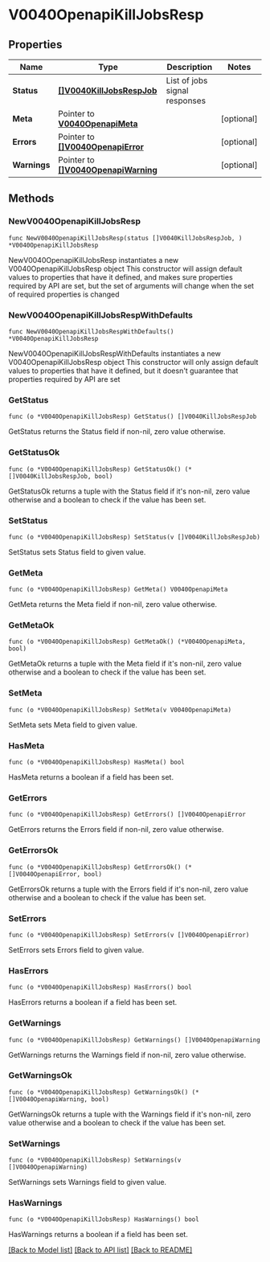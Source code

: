 # V0040OpenapiKillJobsResp

## Properties

Name | Type | Description | Notes
------------ | ------------- | ------------- | -------------
**Status** | [**[]V0040KillJobsRespJob**](V0040KillJobsRespJob.md) | List of jobs signal responses | 
**Meta** | Pointer to [**V0040OpenapiMeta**](V0040OpenapiMeta.md) |  | [optional] 
**Errors** | Pointer to [**[]V0040OpenapiError**](V0040OpenapiError.md) |  | [optional] 
**Warnings** | Pointer to [**[]V0040OpenapiWarning**](V0040OpenapiWarning.md) |  | [optional] 

## Methods

### NewV0040OpenapiKillJobsResp

`func NewV0040OpenapiKillJobsResp(status []V0040KillJobsRespJob, ) *V0040OpenapiKillJobsResp`

NewV0040OpenapiKillJobsResp instantiates a new V0040OpenapiKillJobsResp object
This constructor will assign default values to properties that have it defined,
and makes sure properties required by API are set, but the set of arguments
will change when the set of required properties is changed

### NewV0040OpenapiKillJobsRespWithDefaults

`func NewV0040OpenapiKillJobsRespWithDefaults() *V0040OpenapiKillJobsResp`

NewV0040OpenapiKillJobsRespWithDefaults instantiates a new V0040OpenapiKillJobsResp object
This constructor will only assign default values to properties that have it defined,
but it doesn't guarantee that properties required by API are set

### GetStatus

`func (o *V0040OpenapiKillJobsResp) GetStatus() []V0040KillJobsRespJob`

GetStatus returns the Status field if non-nil, zero value otherwise.

### GetStatusOk

`func (o *V0040OpenapiKillJobsResp) GetStatusOk() (*[]V0040KillJobsRespJob, bool)`

GetStatusOk returns a tuple with the Status field if it's non-nil, zero value otherwise
and a boolean to check if the value has been set.

### SetStatus

`func (o *V0040OpenapiKillJobsResp) SetStatus(v []V0040KillJobsRespJob)`

SetStatus sets Status field to given value.


### GetMeta

`func (o *V0040OpenapiKillJobsResp) GetMeta() V0040OpenapiMeta`

GetMeta returns the Meta field if non-nil, zero value otherwise.

### GetMetaOk

`func (o *V0040OpenapiKillJobsResp) GetMetaOk() (*V0040OpenapiMeta, bool)`

GetMetaOk returns a tuple with the Meta field if it's non-nil, zero value otherwise
and a boolean to check if the value has been set.

### SetMeta

`func (o *V0040OpenapiKillJobsResp) SetMeta(v V0040OpenapiMeta)`

SetMeta sets Meta field to given value.

### HasMeta

`func (o *V0040OpenapiKillJobsResp) HasMeta() bool`

HasMeta returns a boolean if a field has been set.

### GetErrors

`func (o *V0040OpenapiKillJobsResp) GetErrors() []V0040OpenapiError`

GetErrors returns the Errors field if non-nil, zero value otherwise.

### GetErrorsOk

`func (o *V0040OpenapiKillJobsResp) GetErrorsOk() (*[]V0040OpenapiError, bool)`

GetErrorsOk returns a tuple with the Errors field if it's non-nil, zero value otherwise
and a boolean to check if the value has been set.

### SetErrors

`func (o *V0040OpenapiKillJobsResp) SetErrors(v []V0040OpenapiError)`

SetErrors sets Errors field to given value.

### HasErrors

`func (o *V0040OpenapiKillJobsResp) HasErrors() bool`

HasErrors returns a boolean if a field has been set.

### GetWarnings

`func (o *V0040OpenapiKillJobsResp) GetWarnings() []V0040OpenapiWarning`

GetWarnings returns the Warnings field if non-nil, zero value otherwise.

### GetWarningsOk

`func (o *V0040OpenapiKillJobsResp) GetWarningsOk() (*[]V0040OpenapiWarning, bool)`

GetWarningsOk returns a tuple with the Warnings field if it's non-nil, zero value otherwise
and a boolean to check if the value has been set.

### SetWarnings

`func (o *V0040OpenapiKillJobsResp) SetWarnings(v []V0040OpenapiWarning)`

SetWarnings sets Warnings field to given value.

### HasWarnings

`func (o *V0040OpenapiKillJobsResp) HasWarnings() bool`

HasWarnings returns a boolean if a field has been set.


[[Back to Model list]](../README.md#documentation-for-models) [[Back to API list]](../README.md#documentation-for-api-endpoints) [[Back to README]](../README.md)


